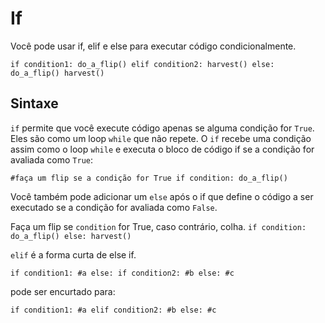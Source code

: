 # If
Você pode usar if, elif e else para executar código condicionalmente.

`if condition1:
	do_a_flip()
elif condition2:
	harvest()
else:
	do_a_flip()
	harvest()`

## Sintaxe
`if` permite que você execute código apenas se alguma condição for `True`. Eles são como um loop `while` que não repete.
O `if` recebe uma condição assim como o loop `while` e executa o bloco de código if se a condição for avaliada como `True`:

`#faça um flip se a condição for True
if condition:
	do_a_flip()`

Você também pode adicionar um `else` após o if que define o código a ser executado se a condição for avaliada como `False`.

Faça um flip se `condition` for True, caso contrário, colha.
`if condition:
	do_a_flip()
else:
	harvest()`

`elif` é a forma curta de else if.

`if condition1:
	#a
else:
	if condition2:
		#b
	else:
		#c`

pode ser encurtado para:

`if condition1:
	#a
elif condition2:
	#b
else:
	#c`